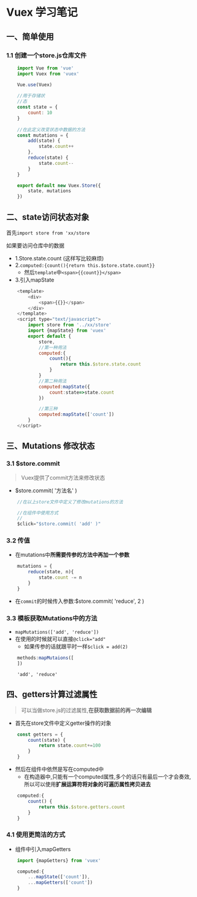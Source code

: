 # Vuex 学习笔记

## 一、简单使用
### 1.1 创建一个store.js仓库文件
```js
    import Vue from 'vue'
    import Vuex from 'vuex'

    Vue.use(Vuex)
    
    //用于存储状
    //态
    const state = {
        count: 10
    }
    
    //在此定义改变状态中数据的方法
    const mutations = {
        add(state) {
            state.count++
        },
        reduce(state) {
            state.count--
        }
    }

    export default new Vuex.Store({
        state, mutations
    })
```

## 二、state访问状态对象
首先`import store from 'xx/store`

如果要访问仓库中的数据
    
- 1.Store.state.count (这样写比较麻烦)
- 2.`computed:{count(){return this.$store.state.count}}`
    + 然后`template`中`<span>{{count}}</span>`
- 3.引入mapState
```js
    <template>
        <div>
            <span>{{}}</span>
        </div>
    </template>
    <script type="text/javascript">
        import store from '../xx/store'
        import {mapState} from 'vuex'
        export default {
            store,
            //第一种用法
            computed:{
                count(){
                    return this.$store.state.count
                }
            }
            //第二种用法
            computed:mapState({
                count:state=>state.count
            })

            //第三种
            computed:mapState(['count'])
        }
    </script>
```

## 三、Mutations 修改状态
### 3.1 $store.commit
> Vuex提供了commit方法来修改状态

- $store.commit( '方法名' )
```js
    //在以上store文件中定义了修改mutations的方法

    //在组件中使用方式
    //
    $click="$store.commit( 'add' )"
```

### 3.2 传值
- 在mutations中**所需要传参的方法中再加一个参数**
```js
    mutations = {
        reduce(state, n){
            state.count -= n
        }
    }
```
- 在`commit`的时候传入参数:$store.commit( 'reduce', 2 )

### 3.3 模板获取Mutations中的方法
- `mapMutations(['add', 'reduce'])`
- 在使用的时候就可以直接`@click="add"`
    + 如果传参的话就跟平时一样`$click = add(2)`
```js
    methods:mapMutaions([
    ])
```
        'add', 'reduce'

## 四、getters计算过滤属性
> 可以当做store.js的过滤属性,**在获取数据前的再一次编辑**
- 首先在store文件中定义getter操作的对象
```js
    const getters = {
        count(state) {
            return state.count+=100
        }
    }
```
- 然后在组件中依然是写在computed中
    + 在构造器中,只能有一个computed属性,多个的话只有最后一个才会奏效,所以可以使用**扩展运算符将对象的可遍历属性拷贝进去**
```js
    computed:{
        count() {
            return this.$store.getters.count
        }
    }
```
### 4.1 使用更简洁的方式
- 组件中引入mapGetters
```js   
    import {mapGetters} from 'vuex'

    computed:{
        ...mapState(['count']),
        ...mapGetters(['count'])
    }
```

